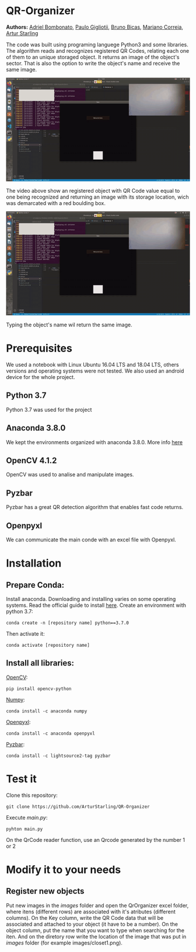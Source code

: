# QR-Organizer

**Authors:** [Adriel Bombonato](https://github.com/Adribom), [Paulo Gigliotii](https://github.com/paulo-gigliotti), [Bruno Bicas](https://github.com/BrunoBicas), [Mariano Correia](https://github.com/mariano-correia), [Artur Starling](https://github.com/ArturStarling)

The code was built using programing languege Python3 and some libraries. The algorithm reads and recognizes registered QR Codes, relating each one of them to an unique storaged object. It returns an image of the object's sector. That is also the option to write the object's name and receive the same image.

![Demo](Videos/Demo.gif)

The video above show an registered object with QR Code value equal to one being recognized and returning an image with its storage location, wich was demarcated with a red boulding box.

![Demo](Videos/Demo.gif)

 Typing the object's name wil return the same image.


# Prerequisites
We used a notebook with Linux Ubuntu 16.04 LTS and 18.04 LTS, others versions and operating systems were not tested. We also used an android device for the whole project.

## Python 3.7 
Python 3.7 was used for the project

## Anaconda 3.8.0
We kept the environments organized with anaconda 3.8.0. More info [here](https://www.anaconda.com/products/individual)

## OpenCV 4.1.2
OpenCV was used to analise and manipulate images.

## Pyzbar
Pyzbar has a great QR detection algorithm that enables fast code returns.  

## Openpyxl
We can communicate the main conde with an excel file with Openpyxl.


# Installation
## Prepare Conda:
Install anaconda. Downloading and installing varies on some operating systems. Read the official guide to install [here](https://docs.anaconda.com/anaconda/install/).
Create an environment with python 3.7:

	conda create -n [repository name] python==3.7.0
	
Then activate it:

	conda activate [repository name]
	

## Install all libraries:

[OpenCV](https://pypi.org/project/opencv-python/):

	pip install opencv-python	

[Numpy](https://anaconda.org/anaconda/numpy):

	conda install -c anaconda numpy

[Openpyxl](https://anaconda.org/anaconda/openpyxl):

	conda install -c anaconda openpyxl

[Pyzbar](https://anaconda.org/lightsource2-tag/pyzbar):

	conda install -c lightsource2-tag pyzbar
	

# Test it 
Clone this repository:

	git clone https://github.com/ArturStarling/QR-Organizer
	
Execute *main.py*:
	
	pyhton main.py
	
On the QrCode reader function, use an Qrcode generated by the number 1 or 2

# Modify it to your needs
## Register new objects
Put new images in the *images* folder and open the QrOrganizer excel folder, where itens (different rows) are associated with it's atributes (different columns). On the Key column, write the QR Code data that will be associated and attached to your object (it have to be a number). On the object column, put the name that you want to type when searching for the iten. And on the diretory row write the location of the image that was put in *images* folder (for example images/closet1.png).





